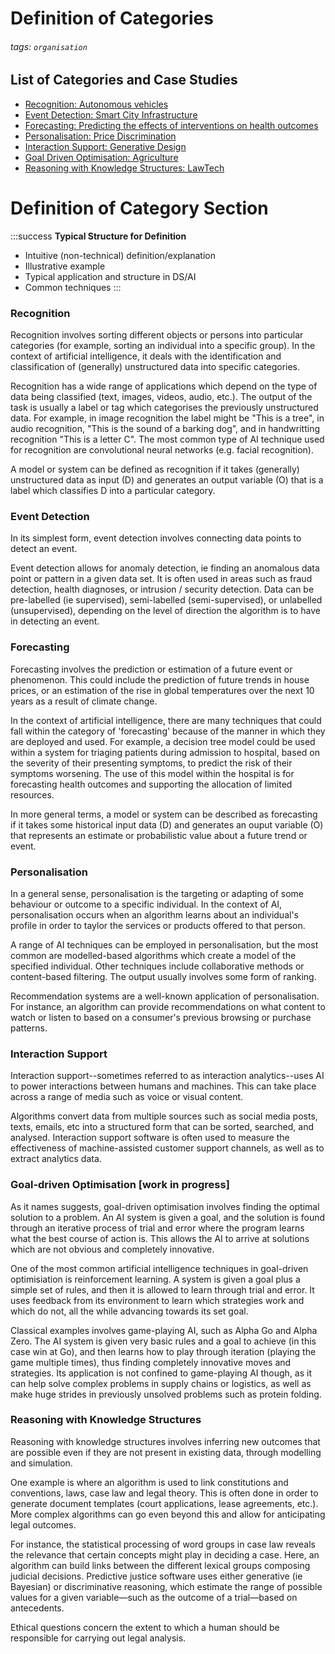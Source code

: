 # Definition of Categories
###### tags: `organisation`

## List of Categories and Case Studies

- [Recognition: Autonomous vehicles](https://hackmd.io/@ailifecycle/HkWrDySZq/edit)
- [Event Detection: Smart City Infrastructure]()
- [Forecasting: Predicting the effects of interventions on health outcomes](https://hackmd.io/@ailifecycle/By-JSNAe5/edit)
- [Personalisation: Price Discrimination](https://hackmd.io/@ailifecycle/B1dtw4Ae9/edit)
- [Interaction Support: Generative Design]()
- [Goal Driven Optimisation: Agriculture]()
- [Reasoning with Knowledge Structures: LawTech]()

# Definition of Category Section

:::success
**Typical Structure for Definition**
- Intuitive (non-technical) definition/explanation
- Illustrative example
- Typical application and structure in DS/AI
- Common techniques
:::

<!-- Mention that these categories are not mutually exclusive. -->

### Recognition 
Recognition involves sorting different objects or persons into particular categories (for example, sorting an individual into a specific group). In the context of artificial intelligence, it deals with the identification and classification of (generally) unstructured data into specific categories. 

Recognition has a wide range of applications which depend on the type of data being classified (text, images, videos, audio, etc.). The output of the task is usually a label or tag which categorises the previously unstructured data. For example, in image recognition the label might be "This is a tree", in audio recognition, "This is the sound of a barking dog", and in handwritting recognition "This is a letter C". The most common type of AI technique used for recognition are convolutional neural networks (e.g. facial recognition).

A model or system can be defined as recognition if it takes (generally) unstructured data as input (D) and generates an output variable (O) that is a label which classifies D into a particular category.

<!-- Facial recognition -->
<!-- image recognition -->
<!-- Autonomous cars -->
<!-- Handwritting (detect strcuture in the writing: ex, social sec number, table etc) -->
<!-- sound and audio rec: music, speech, languages, animal noises, car noises?, -->
<!-- gesture recognition (video game industry, retail, surgeons, sign language) -->
<!-- emotion recognition -->
<!-- medical imaging (spot anomalies) -->
<!-- help identify counterfeit products (fabric, drugs, digital copyright infringement) -->
<!-- insurance -->

### Event Detection 

<!-- Start with basic (non-AI) definition. -->
In its simplest form, event detection involves connecting data points to detect an event. 

Event detection allows for anomaly detection, ie finding an anomalous data point or pattern in a given data set. It is often used in areas such as fraud detection, health diagnoses, or intrusion / security detection. Data can be pre-labelled (ie supervised), semi-labelled (semi-supervised), or unlabelled (unsupervised), depending on the level of direction the algorithm is to have in detecting an event.

<!--For case study: 

There are three types of anomalies commonly seen. A point anomaly (aka global outlier) occurs where certain data has different attributes from the set in a single instance. A contextual anomaly (aka contextual outlier) occurs where certain data is anomalous in a given context—and without that context, the data might not seem anomalous, eg weather temperature spikes relative to historical data. And a collective anomaly (aka collective outlier) refers to a subset of anomalous data.-->

### Forecasting
Forecasting involves the prediction or estimation of a future event or phenomenon. This could include the prediction of future trends in house prices, or an estimation of the rise in global temperatures over the next 10 years as a result of climate change. 

In the context of artificial intelligence, there are many techniques that could fall within the category of 'forecasting' because of the manner in which they are deployed and used. For example, a  decision tree model could be used within a system for triaging patients during admission to hospital, based on the severity of their presenting symptoms, to predict the risk of their symptoms worsening. The use of this model within the hospital is for forecasting health outcomes and supporting the allocation of limited resources.

In more general terms, a model or system can be described as forecasting if it takes some historical input data (D) and generates an ouput variable (O) that represents an estimate or  probabilistic value about a future trend or event.

### Personalisation 
In a general sense, personalisation is the targeting or adapting of some behaviour or outcome to a specific individual. In the context of AI, personalisation occurs when an algorithm learns about an individual's profile in order to taylor the services or products offered to that person. 

A range of AI techniques can be employed in personalisation, but the most common are modelled-based algorithms which create a model of the specified individual. Other techniques include collaborative methods or content-based filtering. The output usually involves some form of ranking.

Recommendation systems are a well-known application of personalisation. For instance, an algorithm can provide recommendations on what content to watch or listen to based on a consumer's previous browsing or purchase patterns.



<!-- Finance
Medicine
Advertising -->
### Interaction Support 

Interaction support--sometimes referred to as interaction analytics--uses AI to power interactions between humans and machines. This can take place across a range of media such as voice or visual content.

Algorithms convert data from multiple sources such as social media posts, texts, emails, etc into a structured form that can be sorted, searched, and analysed. Interaction support software is often used to measure the effectiveness of machine-assisted customer support channels, as well as to extract analytics data.


### Goal-driven Optimisation [work in progress]
As it names suggests, goal-driven optimisation involves finding the optimal solution to a problem. An AI system is given a goal, and the solution is found through an iterative process of trial and error where the program learns what the best course of action is. This allows the AI to arrive at solutions which are not obvious and completely innovative. 

One of the most common artificial intelligence techniques in goal-driven optimisiation is reinforcement learning. A system is given a goal plus a simple set of rules, and then it is allowed to learn through trial and error. It uses feedback from its environment to learn which strategies work and which do not, all the while advancing towards its set goal. 

Classical examples involves game-playing AI, such as Alpha Go and Alpha Zero. The AI system is given very basic rules and a goal to achieve (in this case win at Go), and then learns how to play through iteration (playing the game multiple times), thus finding completely innovative moves and strategies. Its application is not confined to game-playing AI though, as it can help solve complex problems in supply chains or logistics, as well as make huge strides in previously unsolved problems such as protein folding.


### Reasoning with Knowledge Structures 

Reasoning with knowledge structures involves inferring new outcomes that are possible even if they are not present in existing data, through modelling and simulation. 

One example is where an algorithm is used to link constitutions and conventions, laws, case law and legal theory. This is often done in order to generate document templates (court applications, lease agreements, etc.). More complex algorithms can go even beyond this and allow for anticipating legal outcomes. 

For instance, the statistical processing of word groups in case law reveals the relevance that certain concepts might play in deciding a case. Here, an algorithm can build links between the different lexical groups composing judicial decisions. Predictive justice software uses either generative (ie Bayesian) or discriminative reasoning, which estimate the range of possible values for a given variable—such as the outcome of a trial—based on antecedents. 

Ethical questions concern the extent to which a human should be responsible for carrying out legal analysis.
